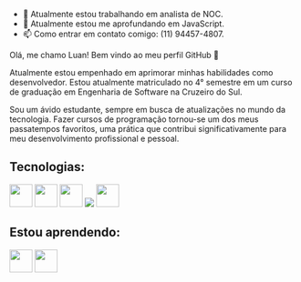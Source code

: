 - 🔭 Atualmente estou trabalhando em analista de NOC.
- 🌱 Atualmente estou me aprofundando em JavaScript.
- 📫 Como entrar em contato comigo: (11) 94457-4807.

Olá, me chamo Luan! 
Bem vindo ao meu perfil GitHub 👋

Atualmente estou empenhado em aprimorar minhas habilidades como desenvolvedor.
Estou atualmente matriculado no 4° semestre em um curso de graduação em Engenharia de Software na Cruzeiro do Sul.

Sou um ávido estudante, sempre em busca de atualizações no mundo da tecnologia.
Fazer cursos de programação tornou-se um dos meus passatempos favoritos, uma prática que contribui significativamente para meu desenvolvimento profissional e pessoal.

## Tecnologias:

<img loading="lazy" src="https://cdn.jsdelivr.net/gh/devicons/devicon/icons/git/git-original.svg" width="40" height="40"/>

<img loading="lazy" src="https://cdn.jsdelivr.net/gh/devicons/devicon@latest/icons/threedsmax/threedsmax-original.svg" width="40" height="40"/>
<img src="https://cdn.jsdelivr.net/gh/devicons/devicon@latest/icons/threedsmax/threedsmax-original.svg" width="40" height="40"/>

<img src="https://cdn.jsdelivr.net/gh/devicons/devicon@latest/icons/threedsmax/threedsmax-original.svg" />
          

<img loading="lazy" src="https://cdn.jsdelivr.net/gh/devicons/devicon@latest/devicon.min.css" width="40" height="40"/>

## Estou aprendendo:

<img loading="lazy" src="https://cdn.jsdelivr.net/gh/devicons/devicon@latest/devicon.min.css" width="40" height="40"/>

<img loading="lazy" src="https://cdn.jsdelivr.net/gh/devicons/devicon@latest/devicon.min.css" width="40" height="40"/>



